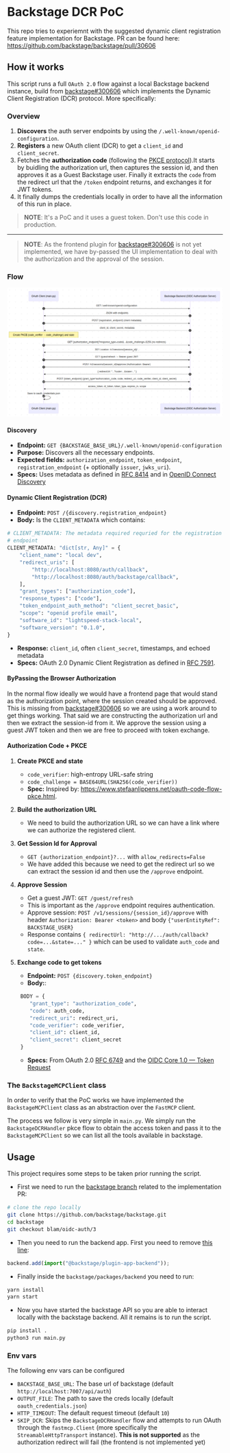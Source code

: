 # Backstage DCR PoC

This repo tries to experiemnt with the suggested dynamic client registration feature implementation for Backstage. PR can be found here: https://github.com/backstage/backstage/pull/30606

## How it works

This script runs a full `OAuth 2.0` flow against a local Backstage backend instance, build from [backstage#300606](https://github.com/backstage/backstage/pull/30606) which implements the Dynamic Client Registration (DCR) protocol. More specifically:

### Overview

1. **Discovers** the auth server endpoints by using the `/.well-known/openid-configuration`.
2. **Registers** a new OAuth client (DCR) to get a `client_id` and `client_secret`.
3. Fetches the **authorization code** (following the [PKCE protocol](https://www.rfc-editor.org/rfc/rfc7636)).It starts by buidling the authorization url, then captures the session id, and then approves it as a Guest Backstage user. Finally it extracts the `code` from the redirect url that the `/token` endpoint returns, and exchanges it for JWT tokens.
4. It finally dumps the credentials locally in order to have all the information of this run in place.

> **NOTE**: It's a PoC and it uses a guest token. Don't use this code in production.

---

> **NOTE**: As the frontend plugin for [backstage#300606](https://github.com/backstage/backstage/pull/30606) is not yet implemented, we have by-passed the UI implementation to deal with the authorization and the approval of the session.

### Flow

![`main.py` flow](images/flow.png)

#### Discovery

- **Endpoint:** `GET {BACKSTAGE_BASE_URL}/.well-known/openid-configuration`
- **Purpose:** Discovers all the necessary endpoints.
- **Expected fields:** `authorization_endpoint`, `token_endpoint`, `registration_endpoint` (+ optionally `issuer`, `jwks_uri`).
- **Specs:** Uses metadata as defined in [RFC 8414](https://www.rfc-editor.org/rfc/rfc8414) and in [OpenID Connect Discovery](https://openid.net/specs/openid-connect-discovery-1_0.html)

#### Dynamic Client Registration (DCR)

- **Endpoint:** `POST /{discovery.registration_endpoint}`
- **Body:** Is the `CLIENT_METADATA` which contains:

```python
# CLIENT_METADATA: The metadata required requried for the registration
# endpoint
CLIENT_METADATA: "dict[str, Any]" = {
    "client_name": "local dev",
    "redirect_uris": [
        "http://localhost:8080/auth/callback",
        "http://localhost:8080/auth/backstage/callback",
    ],
    "grant_types": ["authorization_code"],
    "response_types": ["code"],
    "token_endpoint_auth_method": "client_secret_basic",
    "scope": "openid profile email",
    "software_id": "lightspeed-stack-local",
    "software_version": "0.1.0",
}
```

- **Response:** `client_id`, often `client_secret`, timestamps, and echoed metadata
- **Specs:** OAuth 2.0 Dynamic Client Registration as defined in [RFC 7591](https://www.rfc-editor.org/rfc/rfc7591).

#### ByPassing the Browser Authorization

In the normal flow ideally we would have a frontend page that would stand as the authorization point, where the session created should be approved. This is missing from [backstage#300606](https://github.com/backstage/backstage/pull/30606) so we are using a work around to get things working. That said we are constructing the authorization url and then we extract the session-id from it. We approve the session using a guest JWT token and then we are free to proceed with token exchange.

#### Authorization Code + PKCE

1. **Create PKCE and state**

   - `code_verifier`: high-entropy URL-safe string
   - `code_challenge = BASE64URL(SHA256(code_verifier))`
   - **Spec:** Inspired by: https://www.stefaanlippens.net/oauth-code-flow-pkce.html.

2. **Build the authorization URL**

   - We need to build the authorization URL so we can have a link where we can authorize the registered client.

3. **Get Session Id for Approval**

   - `GET {authorization_endpoint}?...` with `allow_redirects=False`
   - We have added this because we need to get the redirect url so we can extract the session id and then use the `/approve` endpoint.

4. **Approve Session**

   - Get a guest JWT: `GET /guest/refresh`
   - This is important as the `/approve` endpoint requires authentication.
   - Approve session: `POST /v1/sessions/{session_id}/approve` with header `Authorization: Bearer <token>` and body `{"userEntityRef": BACKSTAGE_USER}`
   - Response contains `{ redirectUrl: "http://.../auth/callback?code=...&state=..." }` which can be used to validate `auth_code` and `state`.

5. **Exchange code to get tokens**

   - **Endpoint:** `POST {discovery.token_endpoint}`
   - **Body:**:

   ```python
    BODY = {
       "grant_type": "authorization_code",
       "code": auth_code,
       "redirect_uri": redirect_uri,
       "code_verifier": code_verifier,
       "client_id": client_id,
       "client_secret": client_secret
    }
   ```

   - **Specs:** From OAuth 2.0 [RFC 6749](https://www.rfc-editor.org/rfc/rfc6749) and the [OIDC Core 1.0 — Token Request](https://openid.net/specs/openid-connect-core-1_0.html#TokenRequest)

### The `BackstageMCPClient` class

In order to verify that the PoC works we have implemented the `BackstageMCPClient` class as an abstraction over the `FastMCP` client.

The process we follow is very simple in `main.py`. We simply run the `BackstageDCRHandler` pkce flow to obtain the access token and pass it to the `BackstageMCPClient` so we can list all the tools available in backstage.

## Usage

This project requires some steps to be taken prior running the script.

- First we need to run the [backstage branch](https://github.com/backstage/backstage/tree/blam/oidc-auth/3) related to the implementation PR:

```bash
# clone the repo locally
git clone https://github.com/backstage/backstage.git
cd backstage
git checkout blam/oidc-auth/3
```

- Then you need to run the backend app. First you need to remove [this line](https://github.com/backstage/backstage/blob/blam/oidc-auth/3/packages/backend/src/index.ts#L36):

```ts
backend.add(import("@backstage/plugin-app-backend"));
```

- Finally inside the `backstage/packages/backend` you need to run:

```bash
yarn install
yarn start
```

- Now you have started the backstage API so you are able to interact locally with the backstage backend. All it remains is to run the script.

```bash
pip install .
python3 run main.py
```

### Env vars

The following env vars can be configured

- `BACKSTAGE_BASE_URL`: The base url of backstage (default `http://localhost:7007/api/auth`)
- `OUTPUT_FILE`: The path to save the creds locally (default `oauth_credentials.json`)
- `HTTP_TIMEOUT`: The default request timeout (default `10`)
- `SKIP_DCR`: Skips the `BackstageDCRHandler` flow and attempts to run OAuth through the `fastmcp.Client` (more specifically the `StreamableHttpTransport` instance). **This is not supported** as the authorization redirect will fail (the frontend is not implemented yet)
